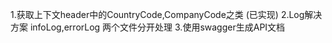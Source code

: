 1.获取上下文header中的CountryCode,CompanyCode之类 (已实现)
2.Log解决方案 infoLog,errorLog 两个文件分开处理
3.使用swagger生成API文档